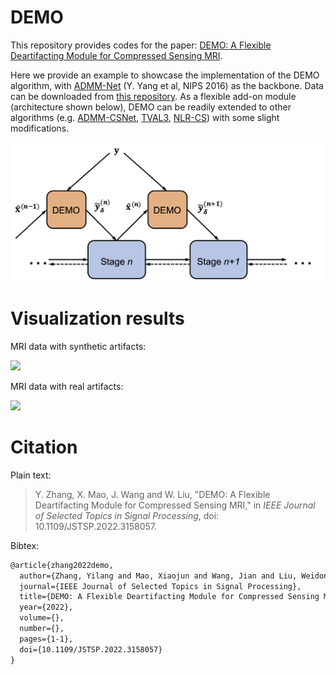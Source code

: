 # DEMO

This repository provides codes for the paper: [DEMO: A Flexible Deartifacting Module for Compressed Sensing MRI](https://ieeexplore.ieee.org/document/9732174). 

Here we provide an example to showcase the implementation of the DEMO algorithm, with [ADMM-Net](https://github.com/yangyan92/Deep-ADMM-Net) (Y. Yang et al, NIPS 2016) as the backbone. Data can be downloaded from [this repository](https://github.com/yangyan92/ADMM-CSNet). As a flexible add-on module (architecture shown below), DEMO can be readily extended to other algorithms (e.g. [ADMM-CSNet](https://github.com/yangyan92/ADMM-CSNet), [TVAL3](https://www.caam.rice.edu/~optimization/L1/TVAL3/), [NLR-CS](http://see.xidian.edu.cn/faculty/wsdong/Code_release/NLR_codes.rar)) with some slight modifications. 

<img src="web/DEMO_for_NN.png">

# Visualization results

MRI data with synthetic artifacts:

<img src="web/synthetic_examples.png">

MRI data with real artifacts:

<img src="web/real_data.png">

# Citation

Plain text:

> Y. Zhang, X. Mao, J. Wang and W. Liu, "DEMO: A Flexible Deartifacting Module for Compressed Sensing MRI," in *IEEE Journal of Selected Topics in Signal Processing*, doi: 10.1109/JSTSP.2022.3158057.

Bibtex:

```tex
@article{zhang2022demo,
  author={Zhang, Yilang and Mao, Xiaojun and Wang, Jian and Liu, Weidong},
  journal={IEEE Journal of Selected Topics in Signal Processing}, 
  title={DEMO: A Flexible Deartifacting Module for Compressed Sensing MRI}, 
  year={2022},
  volume={},
  number={},
  pages={1-1},
  doi={10.1109/JSTSP.2022.3158057}
}
```
